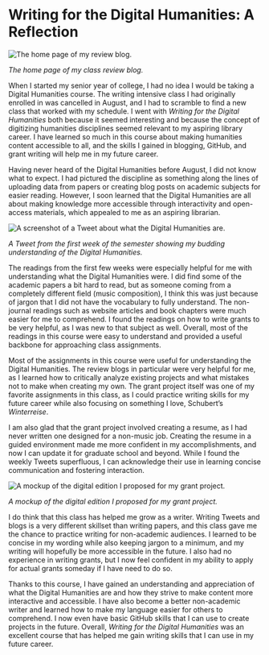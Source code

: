 # Writing for the Digital Humanities: A Reflection

![The home page of my review blog.](https://PRSengl350.github.io/PRS-ENGL-350/images/Homepage.PNG)

_The home page of my class review blog._

When I started my senior year of college, I had no idea I would be taking a Digital Humanities course. The writing intensive class I had originally enrolled in was cancelled in August, and I had to scramble to find a new class that worked with my schedule. I went with _Writing for the Digital Humanities_ both because it seemed interesting and because the concept of digitizing humanities disciplines seemed relevant to my aspiring library career. I have learned so much in this course about making humanities content accessible to all, and the skills I gained in blogging, GitHub, and grant writing will help me in my future career.

Having never heard of the Digital Humanities before August, I did not know what to expect. I had pictured the discipline as something along the lines of uploading data from papers or creating blog posts on academic subjects for easier reading. However, I soon learned that the Digital Humanities are all about making knowledge more accessible through interactivity and open-access materials, which appealed to me as an aspiring librarian. 

![A screenshot of a Tweet about what the Digital Humanities are.](https://PRSengl350.github.io/PRS-ENGL-350/images/Tweet.jpg)

_A Tweet from the first week of the semester showing my budding understanding of the Digital Humanities._

The readings from the first few weeks were especially helpful for me with understanding what the Digital Humanities were. I did find some of the academic papers a bit hard to read, but as someone coming from a completely different field (music composition), I think this was just because of jargon that I did not have the vocabulary to fully understand. The non-journal readings such as website articles and book chapters were much easier for me to comprehend. I found the readings on how to write grants to be very helpful, as I was new to that subject as well. Overall, most of the readings in this course were easy to understand and provided a useful backbone for approaching class assignments.

Most of the assignments in this course were useful for understanding the Digital Humanities. The review blogs in particular were very helpful for me, as I learned how to critically analyze existing projects and what mistakes not to make when creating my own. The grant project itself was one of my favorite assignments in this class, as I could practice writing skills for my future career while also focusing on something I love, Schubert’s _Winterreise_.

I am also glad that the grant project involved creating a resume, as I had never written one designed for a non-music job. Creating the resume in a guided environment made me more confident in my accomplishments, and now I can update it for graduate school and beyond. While I found the weekly Tweets superfluous, I can acknowledge their use in learning concise communication and fostering interaction.

![A mockup of the digital edition I proposed for my grant project.](https://PRSengl350.github.io/PRS-ENGL-350/images/Mockup.PNG)

_A mockup of the digital edition I proposed for my grant project._

I do think that this class has helped me grow as a writer. Writing Tweets and blogs is a very different skillset than writing papers, and this class gave me the chance to practice writing for non-academic audiences. I learned to be concise in my wording while also keeping jargon to a minimum, and my writing will hopefully be more accessible in the future. I also had no experience in writing grants, but I now feel confident in my ability to apply for actual grants someday if I have need to do so.

Thanks to this course, I have gained an understanding and appreciation of what the Digital Humanities are and how they strive to make content more interactive and accessible. I have also become a better non-academic writer and learned how to make my language easier for others to comprehend. I now even have basic GitHub skills that I can use to create projects in the future. Overall, _Writing for the Digital Humanities_ was an excellent course that has helped me gain writing skills that I can use in my future career.
